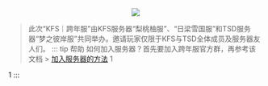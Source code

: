 <div align="center"><img src="/img/跨年服长海报.jpg"></div>

>此次“KFS｜跨年服”由KFS服务器“梨桃柚服”、“日梁雪国服”和TSD服务器“梦之彼岸服”共同举办。邀请玩家仅限于KFS与TSD全体成员及服务器友人们。
::: tip 帮助
如何加入服务器？首先要加入跨年服官方群，再参考该文档 > [加入服务器的方法](/JoinServer.md)
1

1
:::